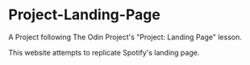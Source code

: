 # Project-Landing-Page
A Project following The Odin Project's "Project: Landing Page" lesson.

This website attempts to replicate Spotify's landing page.
